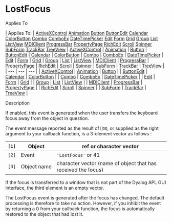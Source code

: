 




<h1 class="heading"><span class="name">LostFocus</span></h1>

Applies To

| Applies To: | [ActiveXControl](./activexcontrol.md) [Animation](./animation.md) [Button](./button.md) [ButtonEdit](./buttonedit.md) [Calendar](./calendar.md) [ColorButton](./colorbutton.md) [Combo](./combo.md) [ComboEx](./comboex.md) [DateTimePicker](./datetimepicker.md) [Edit](./edit.md) [Form](./form.md) [Grid](./grid.md) [Group](./group.md) [List](./list.md) [ListView](./listview.md) [MDIClient](./mdiclient.md) [ProgressBar](./progressbar.md) [PropertyPage](./propertypage.md) [RichEdit](./richedit.md) [Scroll](./scroll.md) [Spinner](./spinner.md) [SubForm](./subform.md) [TrackBar](./trackbar.md) [TreeView](./treeview.md) | [ActiveXControl](./activexcontrol.md) | [Animation](./animation.md) | [Button](./button.md) | [ButtonEdit](./buttonedit.md) | [Calendar](./calendar.md) | [ColorButton](./colorbutton.md) | [Combo](./combo.md) | [ComboEx](./comboex.md) | [DateTimePicker](./datetimepicker.md) | [Edit](./edit.md) | [Form](./form.md) | [Grid](./grid.md) | [Group](./group.md) | [List](./list.md) | [ListView](./listview.md) | [MDIClient](./mdiclient.md) | [ProgressBar](./progressbar.md) | [PropertyPage](./propertypage.md) | [RichEdit](./richedit.md) | [Scroll](./scroll.md) | [Spinner](./spinner.md) | [SubForm](./subform.md) | [TrackBar](./trackbar.md) | [TreeView](./treeview.md) |
| --- | --- | ---  |
| [ActiveXControl](./activexcontrol.md) | [Animation](./animation.md) | [Button](./button.md) |
| [ButtonEdit](./buttonedit.md) | [Calendar](./calendar.md) | [ColorButton](./colorbutton.md) |
| [Combo](./combo.md) | [ComboEx](./comboex.md) | [DateTimePicker](./datetimepicker.md) |
| [Edit](./edit.md) | [Form](./form.md) | [Grid](./grid.md) |
| [Group](./group.md) | [List](./list.md) | [ListView](./listview.md) |
| [MDIClient](./mdiclient.md) | [ProgressBar](./progressbar.md) | [PropertyPage](./propertypage.md) |
| [RichEdit](./richedit.md) | [Scroll](./scroll.md) | [Spinner](./spinner.md) |
| [SubForm](./subform.md) | [TrackBar](./trackbar.md) | [TreeView](./treeview.md) |


Description


If enabled, this event is generated when the user transfers the keyboard focus away from the object in question.


The event message reported as the result of `⎕DQ`, or supplied as the right argument to your callback function, is a 3-element vector as follows :

| `[1]` | Object | ref or character vector |
| --- | --- | ---  |
| `[2]` | Event | `'LostFocus'` or 41 |
| `[3]` | Object name | character vector (name of object that has received the focus) |


If the focus is transferred to a window that is not part of the Dyalog APL GUI Interface, the third element is an empty vector.


The LostFocus event is generated after the focus has changed. The default processing is therefore to take no action. However, if you inhibit the event by returning a 0 from your callback function, the focus is automatically restored to the object that had lost it.



